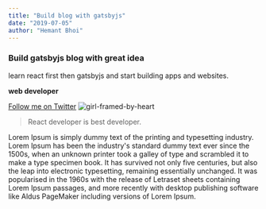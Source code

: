 ```yaml
---
title: "Build blog with gatsbyjs"
date: "2019-07-05"
author: "Hemant Bhoi"
---
```


### Build gatsbyjs blog with great idea

learn react first then gatsbyjs and start building apps and websites.

**web developer**

[Follow me on Twitter](https://twitter.com/hkbcode)
![girl-framed-by-heart](./girl-framed-by-heart.jpg)

> React developer is best developer.

Lorem Ipsum is simply dummy text of the printing and typesetting industry. Lorem Ipsum has been the industry's standard dummy text ever since the 1500s, when an unknown printer took a galley of type and scrambled it to make a type specimen book. It has survived not only five centuries, but also the leap into electronic typesetting, remaining essentially unchanged. It was popularised in the 1960s with the release of Letraset sheets containing Lorem Ipsum passages, and more recently with desktop publishing software like Aldus PageMaker including versions of Lorem Ipsum.
